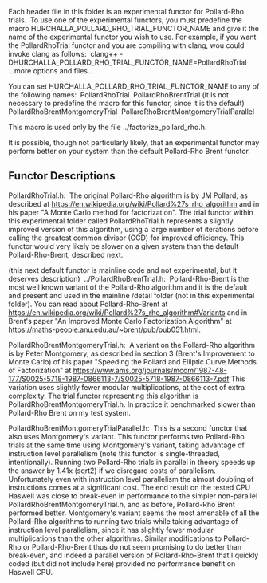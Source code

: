 
Each header file in this folder is an experimental functor for Pollard-Rho trials.&nbsp;
To use one of the experimental functors, you must predefine the macro HURCHALLA_POLLARD_RHO_TRIAL_FUNCTOR_NAME and give it the name of the experimental functor you wish to use.  For example, if you want the PollardRhoTrial functor and you are compiling with clang, wou could invoke clang as follows:&nbsp;
clang++ -DHURCHALLA_POLLARD_RHO_TRIAL_FUNCTOR_NAME=PollardRhoTrial  ...more options and files...&nbsp;

You can set HURCHALLA_POLLARD_RHO_TRIAL_FUNCTOR_NAME to any of the following names:&nbsp;
PollardRhoTrial&nbsp;
PollardRhoBrentTrial  (it is not necessary to predefine the macro for this functor, since it is the default)&nbsp;
PollardRhoBrentMontgomeryTrial&nbsp;
PollardRhoBrentMontgomeryTrialParallel&nbsp;

This macro is used only by the file ../factorize_pollard_rho.h.

It is possible, though not particularly likely, that an experimental functor may perform better on your system than the default Pollard-Rho Brent functor.

Functor Descriptions
--------------------

PollardRhoTrial.h:&nbsp;
The original Pollard-Rho algorithm is by JM Pollard, as described at https://en.wikipedia.org/wiki/Pollard%27s_rho_algorithm and in his paper "A Monte Carlo method for factorization".  The trial functor within this experimental folder called PollardRhoTrial.h represents a slightly improved version of this algorithm, using a large number of iterations before calling the greatest common divisor (GCD) for improved efficiency.  This functor would very likely be slower on a given system than the default Pollard-Rho-Brent, described next.

(this next default functor is mainline code and not experimental, but it deserves description)&nbsp;
../PollardRhoBrentTrial.h:&nbsp;
Pollard-Rho-Brent is the most well known variant of the Pollard-Rho algorithm and it is the default and present and used in the mainline /detail folder (not in this experimental folder).  You can read about Pollard-Rho-Brent at https://en.wikipedia.org/wiki/Pollard%27s_rho_algorithm#Variants and in Brent's paper  "An Improved Monte Carlo Factorization Algorithm" at https://maths-people.anu.edu.au/~brent/pub/pub051.html.

PollardRhoBrentMontgomeryTrial.h:&nbsp;
A variant on the Pollard-Rho algorithm is by Peter Montgomery, as described in section 3 (Brent's Improvement to Monte Carlo) of his paper "Speeding the Pollard and Elliptic Curve Methods of Factorization" at https://www.ams.org/journals/mcom/1987-48-177/S0025-5718-1987-0866113-7/S0025-5718-1987-0866113-7.pdf  This variation uses slightly fewer modular multiplications, at the cost of extra complexity.  The trial functor representing this algorithm is PollardRhoBrentMontgomeryTrial.h.  In practice it benchmarked slower than Pollard-Rho Brent on my test system.

PollardRhoBrentMontgomeryTrialParallel.h:&nbsp;
This is a second functor that also uses Montgomery's variant.  This functor performs two Pollard-Rho trials at the same time using Montgomery's variant, taking advantage of instruction level parallelism (note this functor is single-threaded, intentionally).  Running two Pollard-Rho trials in parallel in theory speeds up the answer by 1.41x (sqrt2) if we disregard costs of parallelism.  Unfortunately even with instruction level parallelism the almost doubling of instructions comes at a significant cost.  The end result on the tested CPU Haswell was close to break-even in performance to the simpler non-parallel PollardRhoBrentMontgomeryTrial.h, and as before, Pollard-Rho Brent performed better.  Montgomery's variant seems the most amenable of all the Pollard-Rho algorithms to running two trials while taking advantage of instruction level parallelism, since it has slightly fewer modular multiplications than the other algorithms.  Similar modifications to Pollard-Rho or Pollard-Rho-Brent thus do not seem promising to do better than break-even, and indeed a parallel version of Pollard-Rho-Brent that I quickly coded (but did not include here) provided no performance benefit on Haswell CPU.
